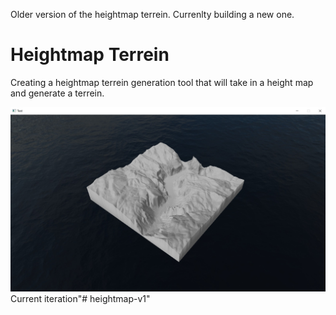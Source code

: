 Older version of the heightmap terrein. Currenlty building a new one.

# Heightmap Terrein

Creating a heightmap terrein generation tool that will take in a height map and generate a terrein.

![](heightmap_generator.jpg)
Current iteration"# heightmap-v1" 
